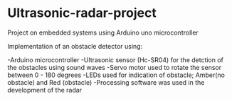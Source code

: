 # Ultrasonic-radar-project
Project on embedded systems using Arduino uno microcontroller

Implementation of an obstacle detector using:

-Arduino microcontroller
-Ultrasonic sensor (Hc-SR04) for the detction of the obstacles using sound waves
-Servo motor used to rotate the sensor between 0 - 180 degrees
-LEDs used for indication of obstacle; Amber(no obstacle) and Red (obstacle)
-Processing software was used in the development of the radar


